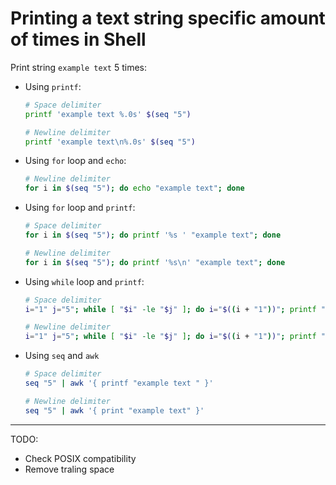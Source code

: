 # Printing a text string specific amount of times in Shell

Print string `example text` 5 times:

-   Using `printf`:

    ```sh
    # Space delimiter
    printf 'example text %.0s' $(seq "5")

    # Newline delimiter
    printf 'example text\n%.0s' $(seq "5")
    ```

-   Using `for` loop and `echo`:

    ```sh
    # Newline delimiter
    for i in $(seq "5"); do echo "example text"; done
    ```

-   Using `for` loop and `printf`:

    ```sh
    # Space delimiter
    for i in $(seq "5"); do printf '%s ' "example text"; done

    # Newline delimiter
    for i in $(seq "5"); do printf '%s\n' "example text"; done
    ```

-   Using `while` loop and `printf`:

    ```sh
    # Space delimiter
    i="1" j="5"; while [ "$i" -le "$j" ]; do i="$((i + "1"))"; printf "%s " "example text"; done

    # Newline delimiter
    i="1" j="5"; while [ "$i" -le "$j" ]; do i="$((i + "1"))"; printf "%s " "example text"; done
    ```

-   Using `seq` and `awk`

    ```sh
    # Space delimiter
    seq "5" | awk '{ printf "example text " }'

    # Newline delimiter
    seq "5" | awk '{ print "example text" }'
    ```

---

TODO:

-   Check POSIX compatibility
-   Remove traling space

